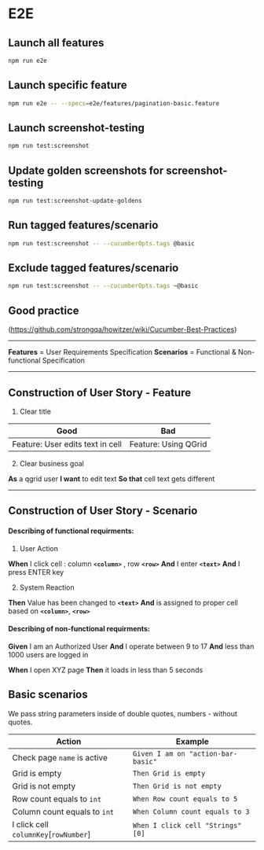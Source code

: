 # E2E

## Launch all features

```bash
npm run e2e
```

## Launch specific feature

```bash
npm run e2e -- --specs=e2e/features/pagination-basic.feature
```

## Launch screenshot-testing

```bash
npm run test:screenshot
```

## Update golden screenshots for screenshot-testing

```bash
npm run test:screenshot-update-goldens
```

## Run tagged features/scenario

```bash
npm run test:screenshot -- --cucumberOpts.tags @basic
```
## Exclude tagged features/scenario

```bash
npm run test:screenshot -- --cucumberOpts.tags ~@basic
```

## Good practice

(https://github.com/strongqa/howitzer/wiki/Cucumber-Best-Practices)


***

**Features** = User Requirements Specification
**Scenarios** = Functional & Non-functional Specification

***

## Construction of User Story - Feature

1. Clear title

Good                                                |Bad                          |
----------------------------------------------------|-----------------------------|
Feature: User edits text in cell                    |Feature: Using QGrid         |

2. Clear business goal

**As** a qgrid user
**I want** to edit text
**So that** cell text gets different

***

## Construction of User Story - Scenario

#### Describing of functional requirments: 

1. User Action

**When** I click cell : column **`<column>`** , row **`<row>`**
**And** I enter **`<text>`**
**And** I press ENTER key

2. System Reaction

**Then** Value has been changed to **`<text>`**
**And** is assigned to proper cell based on **`<column>`**, **`<row>`**

#### Describing of non-functional requirments: 

**Given** I am an Authorized User
**And** I operate between 9 to 17
**And** less than 1000 users are logged in

**When** I open XYZ page
**Then** it loads in less than 5 seconds

## Basic scenarios

We pass string parameters inside of double quotes, numbers - without quotes.

|Action |Example|
|-------|---|
|Check page `name` is active  |`Given I am on "action-bar-basic"`|
|Grid is empty  |`Then Grid is empty`|
|Grid is not empty  |`Then Grid is not empty`|
|Row count equals to `int`  |`When Row count equals to 5`|
|Column count equals to `int` |`When Column count equals to 3`|
|I click cell `columnKey`[`rowNumber`]  |`When I click cell "Strings"[0]`|